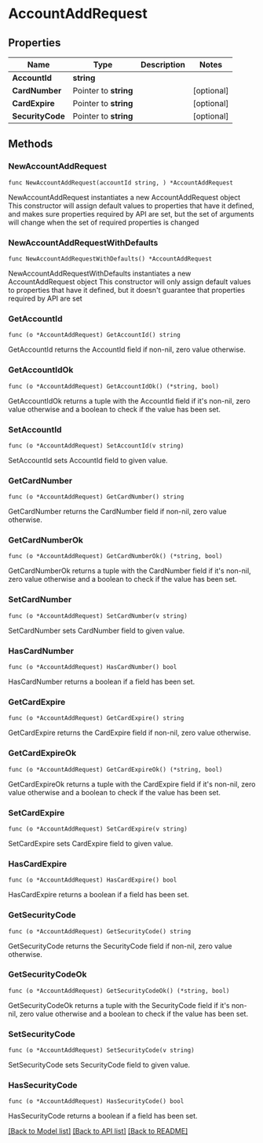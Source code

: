 # AccountAddRequest

## Properties

Name | Type | Description | Notes
------------ | ------------- | ------------- | -------------
**AccountId** | **string** |  | 
**CardNumber** | Pointer to **string** |  | [optional] 
**CardExpire** | Pointer to **string** |  | [optional] 
**SecurityCode** | Pointer to **string** |  | [optional] 

## Methods

### NewAccountAddRequest

`func NewAccountAddRequest(accountId string, ) *AccountAddRequest`

NewAccountAddRequest instantiates a new AccountAddRequest object
This constructor will assign default values to properties that have it defined,
and makes sure properties required by API are set, but the set of arguments
will change when the set of required properties is changed

### NewAccountAddRequestWithDefaults

`func NewAccountAddRequestWithDefaults() *AccountAddRequest`

NewAccountAddRequestWithDefaults instantiates a new AccountAddRequest object
This constructor will only assign default values to properties that have it defined,
but it doesn't guarantee that properties required by API are set

### GetAccountId

`func (o *AccountAddRequest) GetAccountId() string`

GetAccountId returns the AccountId field if non-nil, zero value otherwise.

### GetAccountIdOk

`func (o *AccountAddRequest) GetAccountIdOk() (*string, bool)`

GetAccountIdOk returns a tuple with the AccountId field if it's non-nil, zero value otherwise
and a boolean to check if the value has been set.

### SetAccountId

`func (o *AccountAddRequest) SetAccountId(v string)`

SetAccountId sets AccountId field to given value.


### GetCardNumber

`func (o *AccountAddRequest) GetCardNumber() string`

GetCardNumber returns the CardNumber field if non-nil, zero value otherwise.

### GetCardNumberOk

`func (o *AccountAddRequest) GetCardNumberOk() (*string, bool)`

GetCardNumberOk returns a tuple with the CardNumber field if it's non-nil, zero value otherwise
and a boolean to check if the value has been set.

### SetCardNumber

`func (o *AccountAddRequest) SetCardNumber(v string)`

SetCardNumber sets CardNumber field to given value.

### HasCardNumber

`func (o *AccountAddRequest) HasCardNumber() bool`

HasCardNumber returns a boolean if a field has been set.

### GetCardExpire

`func (o *AccountAddRequest) GetCardExpire() string`

GetCardExpire returns the CardExpire field if non-nil, zero value otherwise.

### GetCardExpireOk

`func (o *AccountAddRequest) GetCardExpireOk() (*string, bool)`

GetCardExpireOk returns a tuple with the CardExpire field if it's non-nil, zero value otherwise
and a boolean to check if the value has been set.

### SetCardExpire

`func (o *AccountAddRequest) SetCardExpire(v string)`

SetCardExpire sets CardExpire field to given value.

### HasCardExpire

`func (o *AccountAddRequest) HasCardExpire() bool`

HasCardExpire returns a boolean if a field has been set.

### GetSecurityCode

`func (o *AccountAddRequest) GetSecurityCode() string`

GetSecurityCode returns the SecurityCode field if non-nil, zero value otherwise.

### GetSecurityCodeOk

`func (o *AccountAddRequest) GetSecurityCodeOk() (*string, bool)`

GetSecurityCodeOk returns a tuple with the SecurityCode field if it's non-nil, zero value otherwise
and a boolean to check if the value has been set.

### SetSecurityCode

`func (o *AccountAddRequest) SetSecurityCode(v string)`

SetSecurityCode sets SecurityCode field to given value.

### HasSecurityCode

`func (o *AccountAddRequest) HasSecurityCode() bool`

HasSecurityCode returns a boolean if a field has been set.


[[Back to Model list]](../README.md#documentation-for-models) [[Back to API list]](../README.md#documentation-for-api-endpoints) [[Back to README]](../README.md)


